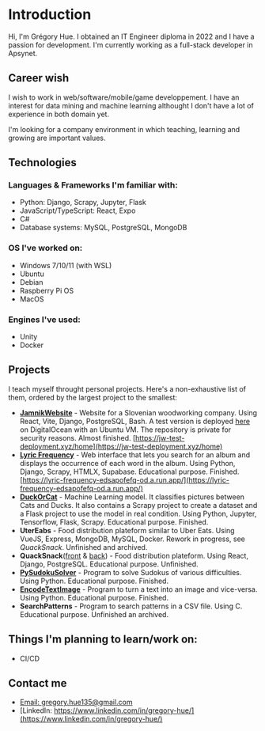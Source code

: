 # Introduction

Hi, I'm Grégory Hue. I obtained an IT Engineer diploma in 2022 and I have a passion for development. I'm currently working as a full-stack developer in Apsynet.

## Career wish

I wish to work in web/software/mobile/game developpement. I have an interest for data mining and machine learning althought I don't have a lot of experience in both domain yet.

I'm looking for a company environment in which teaching, learning and growing are important values.

## Technologies

### Languages & Frameworks I'm familiar with: 

- Python: Django, Scrapy, Jupyter, Flask
- JavaScript/TypeScript: React, Expo
- C#
- Database systems: MySQL, PostgreSQL, MongoDB

### OS I've worked on:

- Windows 7/10/11 (with WSL)
- Ubuntu
- Debian
- Raspberry Pi OS
- MacOS

### Engines I've used:

- Unity
- Docker

## Projects

I teach myself throught personal projects. Here's a non-exhaustive list of them, ordered by the largest project to the smallest:

- [**JamnikWebsite**](https://github.com/GregoryHue/JamnikWebsite) - Website for a Slovenian woodworking company. Using React, Vite, Django, PostgreSQL, Bash. A test version is deployed [here](https://mizarstvo-jamnik-test.xyz) on DigitalOcean with an Ubuntu VM. The repository is private for security reasons. Almost finished. [https://jw-test-deployment.xyz/home](https://jw-test-deployment.xyz/home)
- [**Lyric Frequency**](https://github.com/GregoryHue/lyric-frequency) - Web interface that lets you search for an album and displays the occurrence of each word in the album. Using Python, Django, Scrapy, HTMLX, Supabase. Educational purpose. Finished. [https://lyric-frequency-edsapofefq-od.a.run.app/](https://lyric-frequency-edsapofefq-od.a.run.app/)
- [**DuckOrCat**](https://github.com/GregoryHue/DuckOrCat) - Machine Learning model. It classifies pictures between Cats and Ducks. It also contains a Scrapy project to create a dataset and a Flask project to use the model in real condition. Using Python, Jupyter, Tensorflow, Flask, Scrapy. Educational purpose. Finished.
- **UterEabs** - Food distribution plateform similar to Uber Eats. Using VueJS, Express, MongoDB, MySQL, Docker. Rework in progress, see *QuackSnack*. Unfinished and archived.
- **QuackSnack**([front](https://github.com/QuackSnack/QuackSnackFront) & [back](https://github.com/QuackSnack/QuackSnackBack)) - Food distribution plateform. Using React, Django, PostgreSQL. Educational purpose. Unfinished.
- [**PySudokuSolver**](https://github.com/GregoryHue/PySudokuSolver) - Program to solve Sudokus of various difficulties. Using Python. Educational purpose. Finished.
- [**EncodeTextImage**](https://github.com/GregoryHue/EncodeTextImage) - Program to turn a text into an image and vice-versa. Using Python. Educational purpose. Finished.
- **SearchPatterns** - Program to search patterns in a CSV file. Using C. Educational purpose. Unfinished an archived.

## Things I'm planning to learn/work on:

- CI/CD

## Contact me

- [Email: gregory.hue135@gmail.com](mailto:gregory.hue135@gmail.com)
- [LinkedIn: https://www.linkedin.com/in/gregory-hue/](https://www.linkedin.com/in/gregory-hue/)

<!---
GregoryHue/GregoryHue is a ✨ special ✨ repository because its `README.md` (this file) appears on your GitHub profile.
You can click the Preview link to take a look at your changes.
--->
